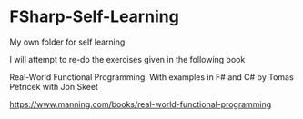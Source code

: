 # FSharp-Self-Learning
My own folder for self learning



I will attempt to re-do the exercises given in the following book

Real-World Functional Programming: With examples in F# and C#
by Tomas Petricek with Jon Skeet

https://www.manning.com/books/real-world-functional-programming
